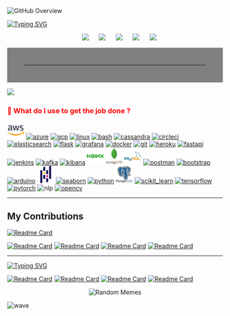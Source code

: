 <img src="https://capsule-render.vercel.app/api?type=waving&color=gradient&height=180&section=header" alt="GitHub Overview">


[![Typing SVG](https://readme-typing-svg.demolab.com?font=Gilroy&weight=700&size=20&pause=1000&color=F7F7F7&width=600&height=60&lines=DataScience+Specialist(Consultant)+->+GenerativeAI)](https://git.io/typing-svg)
</div>  

<div align="center"> 
&nbsp;&nbsp;&nbsp;&nbsp;
<a href="https://www.linkedin.com/in/mukesh-manral/"><img src="https://img.shields.io/badge/LinkedIn-411AFF?style=for-the-badge&logo=LinkedIn&logoColor=white" /></a>  
&nbsp;&nbsp;&nbsp;&nbsp;
<a href="https://www.youtube.com/@manralai"><img src="https://img.shields.io/badge/Youtube-411AFF?style=for-the-badge&logo=Youtube&logoColor=white" /></a>
&nbsp;&nbsp;&nbsp;&nbsp;
<a href="https://medium.com/@manralai/lists"><img src="https://img.shields.io/badge/Medium-411AFF?style=for-the-badge&logo=Medium&logoColor=white" /></a>
&nbsp;&nbsp;&nbsp;&nbsp; 
<a href="https://www.instagram.com/manralai/"><img src="https://img.shields.io/badge/Instagram-411AFF?style=for-the-badge&logo=Instagram&logoColor=white" /></a>
&nbsp;&nbsp;&nbsp;&nbsp; 
<a href="https://www.kaggle.com/mukeshmanral"><img src="https://img.shields.io/badge/Kaggle-411AFF?style=for-the-badge&logo=Kaggle&logoColor=white" /></a>
<!-- <a href="https://discord.user"><img alt="discord_logo" src="https://img.shields.io/badge/Discord-411AFF?style=for-the-badge&logo=discord&logoColor=white"/></a>
&nbsp;&nbsp;&nbsp;&nbsp; 
#<a href="https://twitter.com/WebXDAO"> <img src="https://img.shields.io/badge/X_(Twitter)-411AFF?style=for-the-badge&logo=x&logoColor=white" />
</a> -->
</div>

<hr style="border:40px solid gray"> </hr>


![](https://github-profile-summary-cards.vercel.app/api/cards/profile-details?username=MvMukesh&theme=dracula)


<h3 align="left" style="color: red;">🧨 What do I use to get the job done ?</h3>

<p align="left">
  <a href="https://aws.amazon.com" target="_blank" rel="noreferrer"><img src="https://raw.githubusercontent.com/devicons/devicon/master/icons/amazonwebservices/amazonwebservices-original-wordmark.svg" alt="aws" width="40" height="40"/></a>
  <a href="https://azure.microsoft.com/en-in/" target="_blank" rel="noreferrer"> <img src="https://www.vectorlogo.zone/logos/microsoft_azure/microsoft_azure-icon.svg" alt="azure" width="40" height="40"/></a>
  <a href="https://cloud.google.com" target="_blank" rel="noreferrer"> <img src="https://www.vectorlogo.zone/logos/google_cloud/google_cloud-icon.svg" alt="gcp" width="40" height="40"/></a>
  <a href="https://www.linux.org/" target="_blank"> <img src="https://img.icons8.com/color/48/000000/linux.png" alt="linux" width="40" height="40"/></a>
  <a href="https://www.gnu.org/software/bash/" target="_blank" rel="noreferrer"> <img src="https://www.vectorlogo.zone/logos/gnu_bash/gnu_bash-icon.svg" alt="bash" width="40" height="40"/></a>
  <a href="https://cassandra.apache.org/" target="_blank" rel="noreferrer"> <img src="https://www.vectorlogo.zone/logos/apache_cassandra/apache_cassandra-icon.svg" alt="cassandra" width="40" height="40"/></a>
  <a href="https://circleci.com" target="_blank" rel="noreferrer"> <img src="https://www.vectorlogo.zone/logos/circleci/circleci-icon.svg" alt="circleci" width="40" height="40"/></a>
  <a href="https://www.elastic.co" target="_blank" rel="noreferrer"> <img src="https://www.vectorlogo.zone/logos/elastic/elastic-icon.svg" alt="elasticsearch" width="40" height="40"/></a>
  <a href="https://flask.palletsprojects.com/" target="_blank" rel="noreferrer"> <img src="https://www.vectorlogo.zone/logos/pocoo_flask/pocoo_flask-icon.svg" alt="flask" width="40" height="40"/></a>
  <a href="https://grafana.com" target="_blank" rel="noreferrer"> <img src="https://www.vectorlogo.zone/logos/grafana/grafana-icon.svg" alt="grafana" width="40" height="40"/></a>
  <a href="https://www.docker.com/" target="_blank"><img src="https://img.icons8.com/color/48/000000/docker.png" alt="docker" width="40" height="40"/></a>
  <a href="https://git-scm.com/" target="_blank"> <img src="https://www.vectorlogo.zone/logos/git-scm/git-scm-icon.svg" alt="git" width="40" height="40"/></a>
  <a href="https://heroku.com" target="_blank"><img src="https://img.icons8.com/color/48/000000/heroku.png" alt="heroku" width="40" height="40"/></a>
  <a href="https://fastapi.tiangolo.com/" target="_blank"><img src="https://img.icons8.com/fluency/48/000000/api.png" alt="fastapi" width="40" height="40"/></a>
  <a href="https://www.jenkins.io" target="_blank" rel="noreferrer"> <img src="https://www.vectorlogo.zone/logos/jenkins/jenkins-icon.svg" alt="jenkins" width="40" height="40"/></a>
  <a href="https://kafka.apache.org/" target="_blank" rel="noreferrer"> <img src="https://www.vectorlogo.zone/logos/apache_kafka/apache_kafka-icon.svg" alt="kafka" width="40" height="40"/></a>
  <a href="https://www.elastic.co/kibana" target="_blank" rel="noreferrer"> <img src="https://www.vectorlogo.zone/logos/elasticco_kibana/elasticco_kibana-icon.svg" alt="kibana" width="40" height="40"/></a>
  <a href="https://www.nginx.com" target="_blank" rel="noreferrer"> <img src="https://raw.githubusercontent.com/devicons/devicon/master/icons/nginx/nginx-original.svg" alt="nginx" width="40" height="40"/></a>
  <a href="https://www.mongodb.com/" target="_blank" rel="noreferrer"> <img src="https://raw.githubusercontent.com/devicons/devicon/master/icons/mongodb/mongodb-original-wordmark.svg" alt="mongodb" width="40" height="40"/></a>
  <a href="https://www.mysql.com/" target="_blank" rel="noreferrer"> <img src="https://raw.githubusercontent.com/devicons/devicon/master/icons/mysql/mysql-original-wordmark.svg" alt="mysql" width="40" height="40"/></a>
  <a href="https://postman.com" target="_blank"> <img src="https://www.vectorlogo.zone/logos/getpostman/getpostman-icon.svg" alt="postman" width="40" height="40"/></a>
  <a href="https://getbootstrap.com" target="_blank"><img src="https://img.icons8.com/color/48/000000/bootstrap.png" alt="bootstrap" width="40" height="40"/></a>
  <a href="https://www.arduino.cc/" target="_blank"><img src="https://img.icons8.com/color/48/000000/arduino.png" alt="arduino" width="40" height="40"/></a>
  <a href="https://pandas.pydata.org/" target="_blank" rel="noreferrer"> <img src="https://raw.githubusercontent.com/devicons/devicon/2ae2a900d2f041da66e950e4d48052658d850630/icons/pandas/pandas-original.svg" alt="pandas" width="40" height="40"/></a>
  <a href="https://seaborn.pydata.org/" target="_blank" rel="noreferrer"> <img src="https://seaborn.pydata.org/_images/logo-mark-lightbg.svg" alt="seaborn" width="40" height="40"/></a>
  <a href="https://www.python.org" target="_blank"> <img src="https://img.icons8.com/color/48/000000/python.png" alt="python" width="40" height="40"/></a>
  <a href="https://www.postgresql.org" target="_blank" rel="noreferrer"> <img src="https://raw.githubusercontent.com/devicons/devicon/master/icons/postgresql/postgresql-original-wordmark.svg" alt="postgresql" width="40" height="40"/></a>
  <a href="https://scikit-learn.org/" target="_blank"> <img src="https://upload.wikimedia.org/wikipedia/commons/0/05/Scikit_learn_logo_small.svg" alt="scikit_learn" width="40" height="40"/></a>
  <a href="https://www.tensorflow.org" target="_blank"><img src="https://img.icons8.com/color/48/000000/tensorflow.png" alt="tensorflow" width="40" height="40"/></a>
  <a href="https://pytorch.org/" target="_blank"> <img src="https://www.vectorlogo.zone/logos/pytorch/pytorch-icon.svg" alt="pytorch" width="40" height="40"/></a> 
  <img src="https://img.icons8.com/color/48/000000/brain-3.png" alt="nlp" width="40" height="40"/>
  <a href="https://opencv.org/" target="_blank"><img src="https://img.icons8.com/color/48/000000/opencv.png" alt="opencv" width="40" height="40"/></a> 
</p>

---


## My Contributions
[![Readme Card](https://github-readme-stats.vercel.app/api/pin/?username=MvMukesh&repo=Manralai&theme=dracula)](https://github.com/MvMukesh/Manralai)

[![Readme Card](https://github-readme-stats.vercel.app/api/pin/?username=MvMukesh&repo=ProblemSolving-FrameWork-ML&theme=dracula)](https://github.com/MvMukesh/ProblemSolving-FrameWork-ML)
[![Readme Card](https://github-readme-stats.vercel.app/api/pin/?username=MvMukesh&repo=DataPreprocessing-Framework-ML&theme=dracula)](https://github.com/MvMukesh/DataPreprocessing-Framework-ML)
[![Readme Card](https://github-readme-stats.vercel.app/api/pin/?username=MvMukesh&repo=FeatureEngineering-Framework-ML&theme=dracula)](https://github.com/MvMukesh/FeatureEngineering-Framework-ML)
[![Readme Card](https://github-readme-stats.vercel.app/api/pin/?username=MvMukesh&repo=FeatureSelection-Framework-ML&theme=dracula)](https://github.com/MvMukesh/FeatureSelection-Framework-ML)

---

[![Typing SVG](https://readme-typing-svg.demolab.com?font=Gilroy&weight=700&size=30&pause=1000&color=F7F7F7&width=600&height=60&lines=Open+Source+Projects+and+POCs)](https://git.io/typing-svg)

[![Readme Card](https://github-readme-stats.vercel.app/api/pin/?username=MvMukesh&repo=visage.auth&theme=dracula)](https://github.com/MvMukesh/visage.auth)
[![Readme Card](https://github-readme-stats.vercel.app/api/pin/?username=MvMukesh&repo=AutoKYC-ExtractionEngine&theme=dracula)](https://github.com/MvMukesh/AutoKYC-ExtractionEngine)
[![Readme Card](https://github-readme-stats.vercel.app/api/pin/?username=MvMukesh&repo=Utilizing-Natural-Language-Processing-to-Detect-Abusive-Language-on-Social-Media&theme=dracula)](https://github.com/MvMukesh/Utilizing-Natural-Language-Processing-to-Detect-Abusive-Language-on-Social-Media)
[![Readme Card](https://github-readme-stats.vercel.app/api/pin/?username=MvMukesh&repo=POC-ImageClassification-Pipeline&theme=dracula)](https://github.com/MvMukesh/POC-ImageClassification-Pipeline)

<p align="center">
<img alt="Random Memes" height="300px" src="https://web.ohidur.com/memes/random.jpg?category=programming">
</p>

![wave](https://user-images.githubusercontent.com/65462564/225171686-93c2fd4b-ced4-4602-85e4-13deacf4af62.svg)
